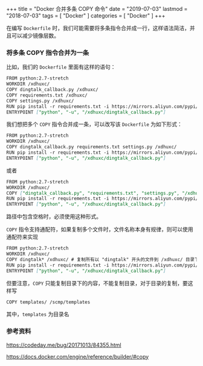 +++
title = "Docker 合并多条 COPY 命令"
date = "2019-07-03"
lastmod = "2018-07-03"
tags = [
    "Docker"
]
categories = [
    "Docker"
]
+++

在编写 `Dockerfile` 时，我们可能需要将多条指令合并成一行，这样语法简洁，并且可以减少镜像层数。

<!--more-->

### 将多条 COPY 指令合并为一条

比如，我们的 `Dockerfile` 里面有这样的语句：
```markdown
FROM python:2.7-stretch
WORKDIR /xdhuxc/
COPY dingtalk_callback.py /xdhuxc/
COPY requirements.txt /xdhuxc/
COPY settings.py /xdhuxc/
RUN pip install -r requirements.txt -i https://mirrors.aliyun.com/pypi/simple
ENTRYPOINT ["python", "-u", "/xdhuxc/dingtalk_callback.py"]
```

我们想把多个 `COPY` 指令合并成一条，可以改写该 `Dockerfile` 为如下形式：
```markdown
FROM python:2.7-stretch
WORKDIR /xdhuxc/
COPY dingtalk_callback.py requirements.txt settings.py /xdhuxc/
RUN pip install -r requirements.txt -i https://mirrors.aliyun.com/pypi/simple
ENTRYPOINT ["python", "-u", "/xdhuxc/dingtalk_callback.py"]
```
或者
```markdown
FROM python:2.7-stretch
WORKDIR /xdhuxc/
COPY ["dingtalk_callback.py", "requirements.txt", "settings.py", "/xdhuxc/"]
RUN pip install -r requirements.txt -i https://mirrors.aliyun.com/pypi/simple
ENTRYPOINT ["python", "-u", "/xdhuxc/dingtalk_callback.py"]
```
路径中包含空格时，必须使用这种形式。

`COPY` 指令支持通配符，如果复制多个文件时，文件名称本身有规律，则可以使用通配符来实现
```markdown
FROM python:2.7-stretch
WORKDIR /xdhuxc/
COPY dingtalk* /xdhuxc/ # 复制所有以 "dingtalk" 开头的文件到 /xdhuxc/ 目录下
RUN pip install -r requirements.txt -i https://mirrors.aliyun.com/pypi/simple
ENTRYPOINT ["python", "-u", "/xdhuxc/dingtalk_callback.py"]
```

但要注意，`COPY` 只能复制目录下的内容，不能复制目录，对于目录的复制，要这样写
```markdown
COPY templates/ /scmp/templates
```
其中，`templates` 为目录名

### 参考资料

https://codeday.me/bug/20171013/84355.html

https://docs.docker.com/engine/reference/builder/#copy
